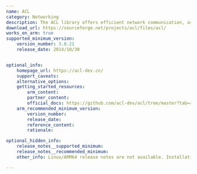 ```yaml
---
name: ACL
category: Networking
description: The ACL library offers efficient network communication, asynchronous I/O, and event-driven programming, supporting protocols like TCP, UDP, and HTTP, along with threading and message queues, optimized for scalability.
download_url: https://sourceforge.net/projects/acl/files/acl/
works_on_arm: true
supported_minimum_version:
    version_number: 3.0.21
    release_date: 2014/10/30


optional_info:
    homepage_url: https://acl-dev.cn/
    support_caveats:
    alternative_options:
    getting_started_resources:
        arm_content: 
        partner_content: 
        official_docs: https://github.com/acl-dev/acl/tree/master?tab=readme-ov-file#31-compiling-acl-on-different-platforms
    arm_recommended_minimum_version:
        version_number:
        release_date:
        reference_content:
        rationale: 

optional_hidden_info:
    release_notes__supported_minimum: 
    release_notes__recommended_minimum:
    other_info: Linux/ARM64 release notes are not available. Installation and testing are done using tar archive [3.0.21](https://github.com/acl-dev/acl/releases/tag/3.0.21). 

---
```

